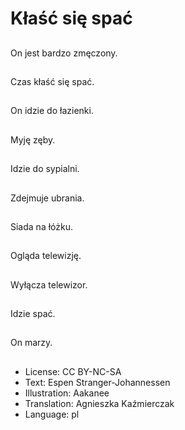# Kłaść się spać

##
On jest bardzo zmęczony.

##
Czas kłaść się spać.

##
On idzie do łazienki.

##
Myję zęby.

##
Idzie do sypialni.

##
Zdejmuje ubrania.

##
Siada na łóżku.

##
Ogląda telewizję.

##
Wyłącza telewizor.

##
Idzie spać.

##
On marzy.

##
* License: CC BY-NC-SA
* Text: Espen Stranger-Johannessen
* Illustration: Aakanee
* Translation: Agnieszka Kaźmierczak
* Language: pl
